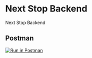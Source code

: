 # Next Stop Backend

Next Stop Backend

## Postman

[![Run in Postman](https://run.pstmn.io/button.svg)](https://god.gw.postman.com/run-collection/29974850-d69231dc-ba7a-426f-9005-2df9bc3d62b4?action=collection%2Ffork&source=rip_markdown&collection-url=entityId%3D29974850-d69231dc-ba7a-426f-9005-2df9bc3d62b4%26entityType%3Dcollection%26workspaceId%3D8a863884-540d-47a4-ae05-1534c190df30)